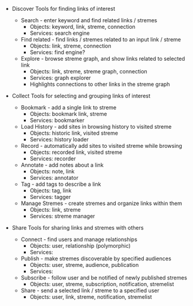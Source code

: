 * Discover
  Tools for finding links of interest
  * Search - enter keyword and find related links / stremes
    * Objects: keyword, link, streme, connection
    * Services: search engine
  * Find related - find links / stremes related to an input link / streme
    * Objects: link, streme, connection
    * Services: find engine?
  * Explore - browse streme graph, and show links related to selected link
    * Objects: link, streme, streme graph, connection
    * Services: graph explorer
    * Highlights connections to other links in the streme graph

	
* Collect
  Tools for selecting and grouping links of interest
  * Bookmark - add a single link to streme
    * Objects: bookmark link, streme
    * Services: bookmarker
  * Load History - add sites in browsing history to visited streme
    * Objects: historic link, visited streme
    * Services: history loader
  * Record - automatically add sites to visited streme while browsing
    * Objects: recorded link, visited streme
    * Services: recorder
  * Annotate - add notes about a link
    * Objects: note, link
    * Services: annotator
  * Tag - add tags to describe a link
    * Objects: tag, link
    * Services: tagger
  * Manage Stremes - create stremes and organize links within them
    * Objects: link, streme
    * Services: streme manager

 
* Share
  Tools for sharing links and stremes with others
  * Connect - find users and manage relationships
    * Objects: user, relationship (polymorphic)
    * Services: 
  * Publish - make stremes discoverable by specified audiences
    * Objects: user, streme, audience, publication
    * Services:
  * Subscribe - follow user and be notified of newly published stremes
    * Objects: user, streme, subscription, notification, stremelist 
  * Share - send a selected link / streme to a specified user
    * Objects: user, link, streme, notification, stremelist

